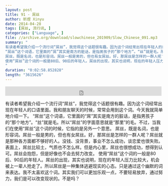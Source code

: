 ```yaml
---
layout: post
title: 91 - 屌丝
author: 昕煜 Xinyu
date: 2014-04-28
tags: [屌丝, 流行词, ]
categories: ["Language", ]
file: //archive.org/download/slowchinese_201909/Slow_Chinese_091.mp3
summary: "
有读者希望我介绍一个流行词“屌丝”，我觉得这个话题很有趣。因为这个词经常出现在年轻人的口语里面。我和朋友聊天的时候，常常会用到这个词。今天我就简单地介绍一下。
“屌丝”这个词语，它里面的“屌”其实是南方的脏话，是指男孩子的“那个地方”。“丝”就是毛。所以“屌丝”的字面意思就是“那里”的毛。不过，当我们在使用“屌丝”这个词的时候，它指的是另外一个意思。
屌丝，既是名词，也是形容词。屌丝一般是男的，但也有女屌丝。好，那屌丝是怎样的一群人呢？屌丝就是那种各方面都不够好的人。没钱、没背景，事业不怎么成功，谈恋爱也很失败。表面上，屌丝比较土，气质也不怎么样。但是内心里，屌丝也很想成功，想得到认可。屌丝会抱怨，但是好像也不会去努力改变。
使用“屌丝”这个词的一般是80后、90后的年轻人。屌丝的出现，其实也说明，现在的年轻人压力比较大，机会被上一辈人抢走了。所以屌丝是一种集体逃避现实的心态。只是通过这个幽默的词来表达。我不太喜欢这个词。其实我们可以更加乐观一点，不要轻易放弃，通过努力，我们是可以改变现状的。不是吗？
"
duration: "0:02:58.852828"
length: "3615626"
---
```


<iframe src="https://archive.org/embed/slowchinese_201909/Slow_Chinese_091.mp3" width="500" height="30" frameborder="0" webkitallowfullscreen="true" mozallowfullscreen="true" allowfullscreen></iframe>

有读者希望我介绍一个流行词“屌丝”，我觉得这个话题很有趣。因为这个词经常出现在年轻人的口语里面。我和朋友聊天的时候，常常会用到这个词。今天我就简单地介绍一下。
“屌丝”这个词语，它里面的“屌”其实是南方的脏话，是指男孩子的“那个地方”。“丝”就是毛。所以“屌丝”的字面意思就是“那里”的毛。不过，当我们在使用“屌丝”这个词的时候，它指的是另外一个意思。
屌丝，既是名词，也是形容词。屌丝一般是男的，但也有女屌丝。好，那屌丝是怎样的一群人呢？屌丝就是那种各方面都不够好的人。没钱、没背景，事业不怎么成功，谈恋爱也很失败。表面上，屌丝比较土，气质也不怎么样。但是内心里，屌丝也很想成功，想得到认可。屌丝会抱怨，但是好像也不会去努力改变。
使用“屌丝”这个词的一般是80后、90后的年轻人。屌丝的出现，其实也说明，现在的年轻人压力比较大，机会被上一辈人抢走了。所以屌丝是一种集体逃避现实的心态。只是通过这个幽默的词来表达。我不太喜欢这个词。其实我们可以更加乐观一点，不要轻易放弃，通过努力，我们是可以改变现状的。不是吗？
